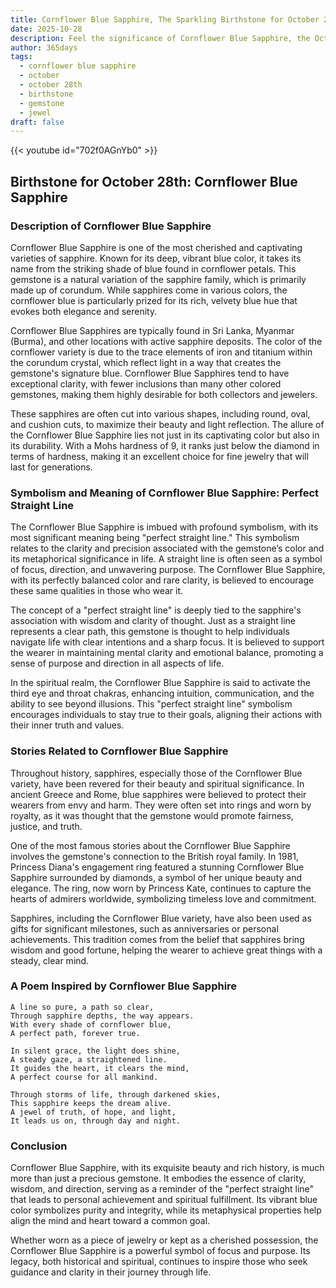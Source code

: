 ```yaml
---
title: Cornflower Blue Sapphire, The Sparkling Birthstone for October 28th
date: 2025-10-28
description: Feel the significance of Cornflower Blue Sapphire, the October 28th birthstone symbolizing Perfect straight line. Let its beauty and meaning brighten your day.
author: 365days
tags:
  - cornflower blue sapphire
  - october
  - october 28th
  - birthstone
  - gemstone
  - jewel
draft: false
---
```


{{< youtube id="702f0AGnYb0" >}}

## Birthstone for October 28th: Cornflower Blue Sapphire

### Description of Cornflower Blue Sapphire

Cornflower Blue Sapphire is one of the most cherished and captivating varieties of sapphire. Known for its deep, vibrant blue color, it takes its name from the striking shade of blue found in cornflower petals. This gemstone is a natural variation of the sapphire family, which is primarily made up of corundum. While sapphires come in various colors, the cornflower blue is particularly prized for its rich, velvety blue hue that evokes both elegance and serenity.

Cornflower Blue Sapphires are typically found in Sri Lanka, Myanmar (Burma), and other locations with active sapphire deposits. The color of the cornflower variety is due to the trace elements of iron and titanium within the corundum crystal, which reflect light in a way that creates the gemstone's signature blue. Cornflower Blue Sapphires tend to have exceptional clarity, with fewer inclusions than many other colored gemstones, making them highly desirable for both collectors and jewelers.

These sapphires are often cut into various shapes, including round, oval, and cushion cuts, to maximize their beauty and light reflection. The allure of the Cornflower Blue Sapphire lies not just in its captivating color but also in its durability. With a Mohs hardness of 9, it ranks just below the diamond in terms of hardness, making it an excellent choice for fine jewelry that will last for generations.

### Symbolism and Meaning of Cornflower Blue Sapphire: Perfect Straight Line

The Cornflower Blue Sapphire is imbued with profound symbolism, with its most significant meaning being "perfect straight line." This symbolism relates to the clarity and precision associated with the gemstone’s color and its metaphorical significance in life. A straight line is often seen as a symbol of focus, direction, and unwavering purpose. The Cornflower Blue Sapphire, with its perfectly balanced color and rare clarity, is believed to encourage these same qualities in those who wear it.

The concept of a "perfect straight line" is deeply tied to the sapphire's association with wisdom and clarity of thought. Just as a straight line represents a clear path, this gemstone is thought to help individuals navigate life with clear intentions and a sharp focus. It is believed to support the wearer in maintaining mental clarity and emotional balance, promoting a sense of purpose and direction in all aspects of life.

In the spiritual realm, the Cornflower Blue Sapphire is said to activate the third eye and throat chakras, enhancing intuition, communication, and the ability to see beyond illusions. This "perfect straight line" symbolism encourages individuals to stay true to their goals, aligning their actions with their inner truth and values.

### Stories Related to Cornflower Blue Sapphire

Throughout history, sapphires, especially those of the Cornflower Blue variety, have been revered for their beauty and spiritual significance. In ancient Greece and Rome, blue sapphires were believed to protect their wearers from envy and harm. They were often set into rings and worn by royalty, as it was thought that the gemstone would promote fairness, justice, and truth.

One of the most famous stories about the Cornflower Blue Sapphire involves the gemstone's connection to the British royal family. In 1981, Princess Diana's engagement ring featured a stunning Cornflower Blue Sapphire surrounded by diamonds, a symbol of her unique beauty and elegance. The ring, now worn by Princess Kate, continues to capture the hearts of admirers worldwide, symbolizing timeless love and commitment.

Sapphires, including the Cornflower Blue variety, have also been used as gifts for significant milestones, such as anniversaries or personal achievements. This tradition comes from the belief that sapphires bring wisdom and good fortune, helping the wearer to achieve great things with a steady, clear mind.

### A Poem Inspired by Cornflower Blue Sapphire

```
A line so pure, a path so clear,  
Through sapphire depths, the way appears.  
With every shade of cornflower blue,  
A perfect path, forever true.

In silent grace, the light does shine,  
A steady gaze, a straightened line.  
It guides the heart, it clears the mind,  
A perfect course for all mankind.

Through storms of life, through darkened skies,  
This sapphire keeps the dream alive.  
A jewel of truth, of hope, and light,  
It leads us on, through day and night.
```

### Conclusion

Cornflower Blue Sapphire, with its exquisite beauty and rich history, is much more than just a precious gemstone. It embodies the essence of clarity, wisdom, and direction, serving as a reminder of the "perfect straight line" that leads to personal achievement and spiritual fulfillment. Its vibrant blue color symbolizes purity and integrity, while its metaphysical properties help align the mind and heart toward a common goal.

Whether worn as a piece of jewelry or kept as a cherished possession, the Cornflower Blue Sapphire is a powerful symbol of focus and purpose. Its legacy, both historical and spiritual, continues to inspire those who seek guidance and clarity in their journey through life.